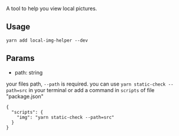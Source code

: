 A tool to help you view local pictures.

## Usage

```
yarn add local-img-helper --dev
```

## Params

-   path: string

your files path, `--path` is required.
you can use `yarn static-check --path=src` in your terminal or add a command in `scripts` of file "package.json"

```
{
  "scripts": {
    "img": "yarn static-check --path=src"
  }
}
```